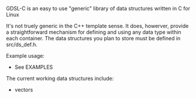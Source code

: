 GDSL-C is an easy to use "generic" library of data structures written in C for
Linux

It's not truely generic in the C++ template sense. It does, howerver, provide a
straightforward mechanism for defining and using any data type within each 
container. The data structures you plan to store must be defined in 
src/ds_def.h.

Example usage:
    
* See EXAMPLES 

The current working data structures include:

*  vectors